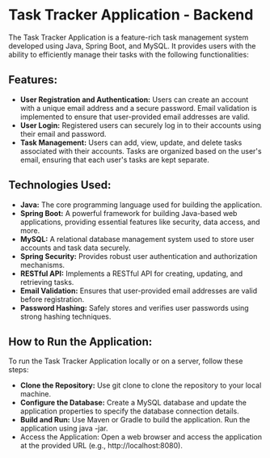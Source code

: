 # Task Tracker Application - Backend
The Task Tracker Application is a feature-rich task management system developed using Java, Spring Boot, and MySQL. It provides users with the ability to efficiently manage their tasks with the following functionalities:

## Features:
- **User Registration and Authentication:**
Users can create an account with a unique email address and a secure password.
Email validation is implemented to ensure that user-provided email addresses are valid.
- **User Login:**
Registered users can securely log in to their accounts using their email and password.
- **Task Management:**
Users can add, view, update, and delete tasks associated with their accounts.
Tasks are organized based on the user's email, ensuring that each user's tasks are kept separate.

## Technologies Used:
- **Java:** The core programming language used for building the application.
- **Spring Boot:** A powerful framework for building Java-based web applications, providing essential features like security, data access, and more.
- **MySQL:** A relational database management system used to store user accounts and task data securely.
- **Spring Security:** Provides robust user authentication and authorization mechanisms.
- **RESTful API:** Implements a RESTful API for creating, updating, and retrieving tasks.
- **Email Validation:** Ensures that user-provided email addresses are valid before registration.
- **Password Hashing:** Safely stores and verifies user passwords using strong hashing techniques.

## How to Run the Application:
To run the Task Tracker Application locally or on a server, follow these steps:
- **Clone the Repository:** 
Use git clone to clone the repository to your local machine.
- **Configure the Database:**
Create a MySQL database and update the application properties to specify the database connection details.
- **Build and Run:** 
Use Maven or Gradle to build the application.
Run the application using java -jar.
- Access the Application: 
Open a web browser and access the application at the provided URL (e.g., http://localhost:8080).


